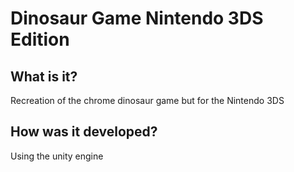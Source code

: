 # Dinosaur Game Nintendo 3DS Edition

<h2>What is it?</h2>
Recreation of the chrome dinosaur game but for the Nintendo 3DS

<h2>How was it developed?</h2>
Using the unity engine 
